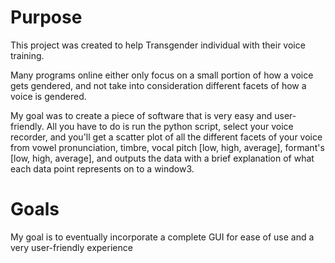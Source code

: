 # Purpose
This project was created to help Transgender individual with their voice training.

Many programs online either only focus on a small portion of how a voice gets gendered, 
and not take into consideration different facets of how a voice is gendered.

My goal was to create a piece of software that is very easy and user-friendly. 
All you have to do is run the python script, select your voice recorder, and you'll
get a scatter plot of all the different facets of your voice from vowel pronunciation, 
timbre, vocal pitch [low, high, average], formant's [low, high, average], and outputs the data with a brief 
explanation
of what each data point represents on to a window3.

# Goals
My goal is to eventually incorporate a complete GUI for ease of use and a very user-friendly experience

